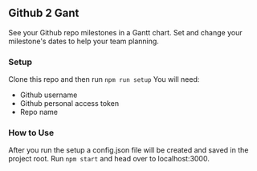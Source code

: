## Github 2 Gant
See your Github repo milestones in a Gantt chart. Set and change your milestone's dates to help your team planning.

### Setup
Clone this repo and then run `npm run setup`
You will need:
- Github username
- Github personal access token
- Repo name


### How to Use
After you run the setup a config.json file will be created and saved in the project root.
Run `npm start` and head over to localhost:3000.